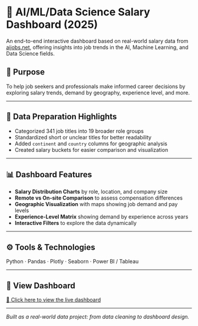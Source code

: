 # 💼 AI/ML/Data Science Salary Dashboard (2025)

An end-to-end interactive dashboard based on real-world salary data from [aijobs.net](https://aijobs.net), offering insights into job trends in the AI, Machine Learning, and Data Science fields.

## 🎯 Purpose
To help job seekers and professionals make informed career decisions by exploring salary trends, demand by geography, experience level, and more.

---

## 🧹 Data Preparation Highlights

- Categorized 341 job titles into 19 broader role groups  
- Standardized short or unclear titles for better readability  
- Added `continent` and `country` columns for geographic analysis  
- Created salary buckets for easier comparison and visualization  

---

## 📊 Dashboard Features

- **Salary Distribution Charts** by role, location, and company size  
- **Remote vs On-site Comparison** to assess compensation differences  
- **Geographic Visualization** with maps showing job demand and pay levels  
- **Experience-Level Matrix** showing demand by experience across years  
- **Interactive Filters** to explore the data dynamically  

---

## ⚙️ Tools & Technologies

Python · Pandas · Plotly · Seaborn · Power BI / Tableau

---

## 🔗 View Dashboard

[🔗 Click here to view the live dashboard](https://lnkd.in/episaF7y)

---

*Built as a real-world data project: from data cleaning to dashboard design.*

